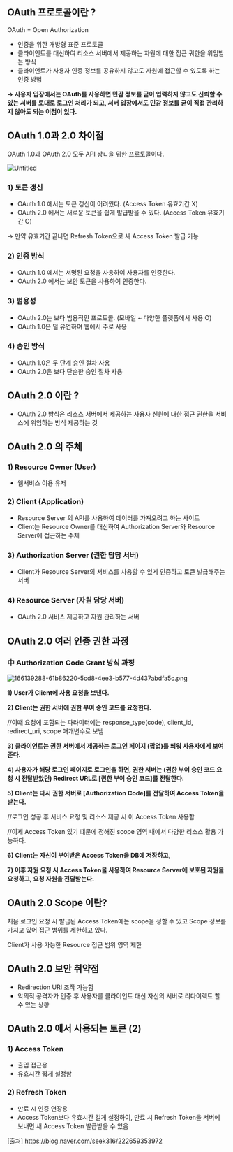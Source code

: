 ## OAuth 프로토콜이란 ?

OAuth = Open Authorization

- 인증을 위한 개방형 표준 프로토콜
- 클라이언트를 대신하여 리소스 서버에서 제공하는 자원에 대한 접근 궈한을 위임받는 방식
- 클라이언트가 사용자 인증 정보를 공유하지 않고도 자원에 접근할 수 있도록 하는 인증 방법

**→ 사용자 입장에서는 OAuth를 사용하면 민감 정보를 굳이 입력하지 않고도 신뢰할 수 있는 서버를 토대로 로그인 처리가 되고, 서버 입장에서도 민감 정보를 굳이 직접 관리하지 않아도 되는 이점이 있다.**

## **OAuth 1.0과 2.0 차이점**

OAuth 1.0과 OAuth 2.0 모두 API 봥ㄴ을 위한 프로토콜이다.

![Untitled](https://prod-files-secure.s3.us-west-2.amazonaws.com/e2aaace0-24ef-4ae8-bed4-d8cb2e34acd9/2e914a55-2a1c-424f-b36e-db324a052485/Untitled.png)

### 1) 토큰 갱신

- OAuth 1.0 에서는 토큰 갱신이 어려웠다. (Access Token 유효기간 X)
- OAuth 2.0 에서는 새로운 토큰을 쉽게 발급받을 수 있다. (Access Token 유효기간 O)

→ 만약 유효기간 끝나면 Refresh Token으로 새 Access Token 발급 가능

### 2) 인증 방식

- OAuth 1.0 에서는 서명된 요청을 사용하여 사용자를 인증한다.
- OAuth 2.0 에서는 보안 토큰을 사용하여 인증한다.

### 3) 범용성

- OAuth 2.0는 보다 범용적인 프로토콜. (모바일 ~ 다양한 플랫폼에서 사용 O)
- OAuth 1.0은 덜 유연하며 웹에서 주로 사용

### 4) 승인 방식

- OAuth 1.0은 두 단계 승인 절차 사용
- OAuth 2.0은 보다 단순한 승인 절차 사용

## OAuth 2.0 이란 ?

- OAuth 2.0 방식은 리소스 서버에서 제공하는 사용자 신원에 대한 접근 권한을 서비스에 위임하는 방식 제공하는 것

## **OAuth 2.0 의 주체**

### **1) Resource Owner  (User)**

- 웹서비스 이용 유저

### **2) Client  (Application)**

- Resource Server 의 API를 사용하여 데이터를 가져오려고 하는 사이트
- Client는 Resource Owner를 대신하여 Authorization Server와 Resource Server에 접근하는 주체

### **3) Authorization Server  (권한 담당 서버)**

- Client가 Resource Server의 서비스를 사용할 수 있게 인증하고 토큰 발급해주는 서버

### **4) Resource Server (자원 담당 서버)**

- OAuth 2.0 서비스 제공하고 자원 관리하는 서버

## **OAuth 2.0 여러 인증 권한 과정**

### **中 Authorization Code Grant 방식 과정**

![166139288-61b86220-5cd8-4ee3-b577-4d437abdfa5c.png](https://prod-files-secure.s3.us-west-2.amazonaws.com/e2aaace0-24ef-4ae8-bed4-d8cb2e34acd9/2383f456-b001-4706-b1c8-1adb923e121d/166139288-61b86220-5cd8-4ee3-b577-4d437abdfa5c.png)

**1) User가 Client에 사용 요청을 보낸다.**

**2) Client는 권한 서버에 권한 부여 승인 코드를 요청한다.**

//이떄 요청에 포함되는 파라미터에는 response_type(code), client_id, redirect_uri, scope 매개변수로 보냄

**3) 클라이언트는 권한 서버에서 제공하는 로그인 페이지 (팝업)를 띄워 사용자에게 보여준다.**

**4) 사용자가 해당 로그인 페이지로 로그인을 하면, 권한 서버는 (권한 부여 승인 코드 요청 시 전달받았던) Redirect URL로 [권한 부여 승인 코드]를 전달한다.**

**5) Client는 다시 권한 서버로 [Authorization Code]를 전달하여 Access Token을 받는다.**

//로그인 성공 후 서비스 요청 및 리소스 제공 시 이 Access Token 사용함

//이제 Access Token 있기 떄문에 정해진 scope 영역 내에서 다양한 리소스 활용 가능하다.

**6) Client는 자신이 부여받은 Access Token을 DB에 저장하고,** 

**7) 이후 자원 요청 시 Access Token을 사용하여 Resource Server에 보호된 자원을 요청하고, 요청 자원을 전달받는다.**  

## **OAuth 2.0 Scope 이란?**

처음 로그인 요청 시 발급된 Access Token에는 scope을 정할 수 있고 Scope 정보를 가지고 있어 접근 범위를 제한하고 있다.

Client가 사용 가능한 Resource 접근 범위 영역 제한  

## **OAuth 2.0 보안 취약점**

- Redirection URI 조작 가능함
- 악의적 공격자가 인증 후 사용자를 클라이언트 대신 자신의 서버로 리다이렉트 할 수 있는 상황

## **OAuth 2.0 에서 사용되는 토큰 (2)**

### 1) Access Token

- 출입 접근용
- 유효시간 짧게 설정함

### 2) Refresh Token

- 만료 시 인증 연장용
- Access Token보다 유효시간 길게 설정하여, 만료 시 Refresh Token을 서버에 보내면 새 Access Token 발급받을 수 있음

[출처] https://blog.naver.com/seek316/222659353972